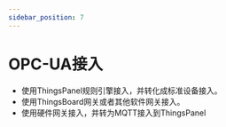 ```yaml
---
sidebar_position: 7
---
```


# OPC-UA接入

* 使用ThingsPanel规则引擎接入，并转化成标准设备接入。
* 使用ThingsBoard网关或者其他软件网关接入。
* 使用硬件网关接入，并转为MQTT接入到ThingsPanel